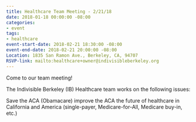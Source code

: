 ```yaml
---
title: Healthcare Team Meeting - 2/21/18
date: 2018-01-18 00:00:00 -08:00
categories:
- event
tags:
- healthcare
event-start-date: 2018-02-21 18:30:00 -08:00
event-end-date: 2018-02-21 20:00:00 -08:00
Location: 1835 San Ramon Ave., Berkeley, CA, 94707
RSVP-link: mailto:healthcare+owner@indivisibleberkeley.org
---
```


Come to our team meeting!

The Indivisible Berkeley (IB) Healthcare team works on the following issues:

Save the ACA (Obamacare)
improve the ACA
the future of healthcare in California and America (single-payer, Medicare-for-All, Medicare buy-in, etc.)